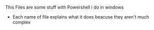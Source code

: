 This Files are some stuff with Powershell i do in windows

- Each name of file explains what it does beacuse they aren't much complex
